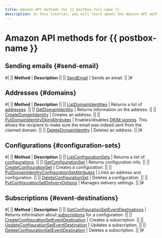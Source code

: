 ```yaml
---
title: Amazon API methods for {{ postbox-full-name }}
description: In this tutorial, you will learn about the Amazon API methods you can use to manage {{ postbox-name }}.
---
```


# Amazon API methods for {{ postbox-name }}

## Sending emails {#send-email}

#|
|| **Method** | **Description** ||
|| [SendEmail](send-email.md) | Sends an email. ||
|#

## Addresses {#domains}

#|
|| **Method** | **Description** ||
|| [ListDomainIdentities](list-domain-identities.md) | Returns a list of [addresses](../../concepts/glossary.md#adress). ||
|| [GetDomainIdentity](get-domain-identity.md) | Returns information on the address. ||
|| [CreateDomainIdentity](create-domain-identity.md) | Creates an address. ||
|| [PutDomainIdentityDkimAttributes](put-domain-identity-dkim-attributes.md) | Enables/disables [DKIM signing](https://en.wikipedia.org/wiki/DomainKeys_Identified_Mail). This allows the recipient to make sure the email was indeed sent from the claimed domain. ||
|| [DeleteDomainIdentity](delete-domain-identity.md) | Deletes an address. ||
|#

## Configurations {#configuration-sets}

#|
|| **Method** | **Description** ||
|| [ListConfigurationSets](list-configuration-sets.md) | Returns a list of [configurations](../../concepts/glossary.md#configuration). ||
|| [GetConfigurationSet](get-configuration-sets.md) | Returns configuration info. ||
|| [CreateConfigurationSet](create-configuration-set.md) | Creates a configuration. ||
|| [PutDomainIdentityConfigurationSetAttributes](put-domain-identity-configuration-set-attributes.md) | Links an address and configuration. ||
|| [DeleteConfigurationSet](delete-configuration-set.md) | Deletes a configuration. ||
|| [PutConfigurationSetDeliveryOptions](put-configuration-set-delivery-options.md) | Manages delivery settings. ||
|#

## Subscriptions {#event-destinations}

#|
|| **Method** | **Description** ||
|| [GetConfigurationSetEventDestinations](get-configuration-set-event-destinations.md) | Returns information about [subscriptions](../../concepts/glossary.md#subscription) for a configuration. ||
|| [CreateConfigurationSetEventDestination](create-configuration-set-event-destinations.md) | Creates a subscription. ||
|| [UpdateConfigurationSetEventDestination](update-configuration-set-event-destination.md) | Updates a subscription. ||
|| [DeleteConfigurationSetEventDestination](delete-configuration-set-event-destination.md) | Deletes a subscription. ||
|#
